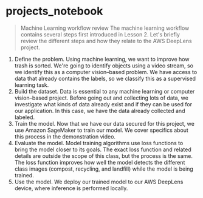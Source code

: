 # projects_notebook

> Machine Learning workflow review
The machine learning workflow contains several steps first introduced in Lesson 2. Let's briefly review the different steps and how they relate to the AWS DeepLens project.

1. Define the problem.
Using machine learning, we want to improve how trash is sorted. We're going to identify objects using a video stream, so we identify this as a computer vision–based problem.
We have access to data that already contains the labels, so we classify this as a supervised learning task.
2. Build the dataset.
Data is essential to any machine learning or computer vision–based project. Before going out and collecting lots of data, we investigate what kinds of data already exist and if they can be used for our application.
In this case, we have the data already collected and labeled.
3. Train the model.
Now that we have our data secured for this project, we use Amazon SageMaker to train our model. We cover specifics about this process in the demonstration video.
4. Evaluate the model.
Model training algorithms use loss functions to bring the model closer to its goals. The exact loss function and related details are outside the scope of this class, but the process is the same.
The loss function improves how well the model detects the different class images (compost, recycling, and landfill) while the model is being trained.
5. Use the model.
We deploy our trained model to our AWS DeepLens device, where inference is performed locally.
